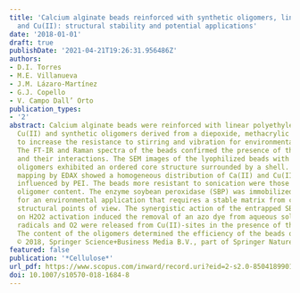```yaml
---
title: 'Calcium alginate beads reinforced with synthetic oligomers, linear polyethylenimine
  and Cu(II): structural stability and potential applications'
date: '2018-01-01'
draft: true
publishDate: '2021-04-21T19:26:31.956486Z'
authors:
- D.I. Torres
- M.E. Villanueva
- J.M. Lázaro-Martínez
- G.J. Copello
- V. Campo Dall’ Orto
publication_types:
- '2'
abstract: Calcium alginate beads were reinforced with linear polyethylenimine (PEI),
  Cu(II) and synthetic oligomers derived from a diepoxide, methacrylic acid and imidazole,
  to increase the resistance to stirring and vibration for environmental applications.
  The FT-IR and Raman spectra of the beads confirmed the presence of the organic reactants
  and their interactions. The SEM images of the lyophilized beads with an excess of
  oligomers exhibited an ordered core structure surrounded by a shell. The elemental
  mapping by EDAX showed a homogeneous distribution of Ca(II) and Cu(II), and a density
  influenced by PEI. The beads more resistant to sonication were those with the highest
  oligomer content. The enzyme soybean peroxidase (SBP) was immobilized in the beads
  for an environmental application that requires a stable matrix from chemical and
  structural points of view. The synergistic action of the entrapped SBP and Cu(II)
  on H2O2 activation induced the removal of an azo dye from aqueous solutions. Free
  radicals and O2 were released from Cu(II)-sites in the presence of the peroxide.
  The content of the oligomers determined the efficiency of the beads on dye removal.
  © 2018, Springer Science+Business Media B.V., part of Springer Nature.
featured: false
publication: '*Cellulose*'
url_pdf: https://www.scopus.com/inward/record.uri?eid=2-s2.0-85041899011&doi=10.1007%2fs10570-018-1684-8&partnerID=40&md5=b93bfc7ce584734abc1a2d56a932bd0f
doi: 10.1007/s10570-018-1684-8
---
```


